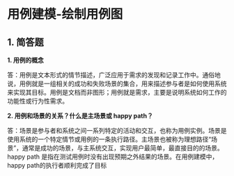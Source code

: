 # 用例建模-绘制用例图


## 1. 简答题


   **1. 用例的概念**
 
   答：用例是文本形式的情节描述，广泛应用于需求的发现和记录工作中。通俗地说，用例就是一组相关的成功和失败场景的集合，用来描述参与者是如何使用系统来实现其目标。用例是文档而非图形；用例就是需求，主要是说明系统如何工作的功能性或行为性需求。
 
   **2. 用例和场景的关系？什么是主场景或 happy path？**
 
   答：场景是参与者和系统之间一系列特定的活动和交互，也称为用例实例。场景是使用系统的一个特定情节或用例的一条执行路径。主场景也被称为理想路径“场景”，通常是成功的场景，与主系统交互，实现用户最简单，最直接目的的场景。happy path 是指在测试用例时没有出现预期之外结果的场景。在用例建模中，happy path的执行者顺利完成了目标
                                                               
